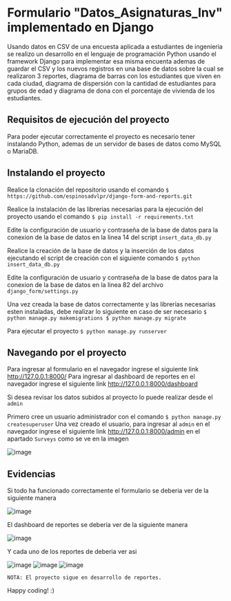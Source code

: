 # Formulario **"Datos_Asignaturas_Inv"** implementado en Django

Usando datos en CSV de una encuesta aplicada a estudiantes de ingenieria se realizo un desarrollo en el lenguaje de programación Python usando el framework Django para implementar esa misma encuenta ademas de guardar el CSV y los nuevos registros en una base de datos sobre la cual se realizaron 3 reportes, diagrama de barras con los estudiantes que viven en cada ciudad, diagrama de dispersión con la cantidad de estudiantes para grupos de edad y diagrama de dona con el porcentaje de vivienda de los estudiantes.

## Requisitos de ejecución del proyecto

Para poder ejecutar correctamente el proyecto es necesario tener instalando Python, ademas de un servidor de bases de datos como MySQL o MariaDB.


## Instalando el proyecto

Realice la clonación del repositorio usando el comando
`
$ https://github.com/espinosadvlpr/django-form-and-reports.git
`

Realice la instalación de las librerias necesarias para la ejecución del proyecto usando el comando
`
$ pip install -r requirements.txt
`

Edite la configuración de usuario y contraseña de la base de datos para la conexion de la base de datos en la linea 14 del script `insert_data_db.py`

Realice la creación de la base de datos y la inserción de los datos ejecutando el script de creación con el siguiente comando
`
$ python insert_data_db.py
`

Edite la configuración de usuario y contraseña de la base de datos para la conexion de la base de datos en la linea 82 del archivo `django_form/settings.py`

Una vez creada la base de datos correctamente y las librerias necesarias esten instaladas, debe realizar lo siguiente en caso de ser necesario
`
$ python manage.py makemigrations
$ python manage.py migrate
`

Para ejecutar el proyecto
`
$ python manage.py runserver
`

## Navegando por el proyecto

Para ingresar al formulario en el navegador ingrese el siguiente link <http://127.0.0.1:8000/>
Para ingresar al dashboard de reportes en el navegador ingrese el siguiente link <http://127.0.0.1:8000/dashboard>

Si desea revisar los datos subidos al proyecto lo puede realizar desde el `admin`

Primero cree un usuario administrador con el comando
`
$ python manage.py createsuperuser
`
Una vez creado el usuario, para ingresar al `admin` en el navegador ingrese el siguiente link <http://127.0.0.1:8000/admin> en el apartado `Surveys` como se ve en la imagen

![image](https://user-images.githubusercontent.com/38819699/184517885-8309db88-6c2c-44ee-8bd5-b9cf156ddaab.png)

## Evidencias

Si todo ha funcionado correctamente el formulario se deberia ver de la siguiente manera

![image](https://user-images.githubusercontent.com/38819699/184517903-de107c6a-8b0b-415e-8989-1e8259a4ca89.png)

El dashboard de reportes se deberia ver de la siguiente manera

![image](https://user-images.githubusercontent.com/38819699/184517914-f844f4ae-669f-4f3c-ad2c-f978b7f3f311.png)

Y cada uno de los reportes de deberia ver asi

![image](https://user-images.githubusercontent.com/38819699/184517917-17fb2960-3462-4e58-98d9-c61e3ca38bfd.png)
![image](https://user-images.githubusercontent.com/38819699/184517920-868c5ce9-e75f-4279-9915-ae92e652e1cf.png)
![image](https://user-images.githubusercontent.com/38819699/184517923-67a08b04-bcab-4180-be52-4704cc13d34a.png)

`
NOTA: El proyecto sigue en desarrollo de reportes.
`

Happy coding! :)
